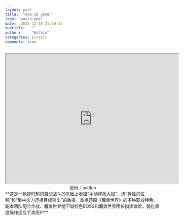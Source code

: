 ```yaml
---
layout: post
title:  "wow 2d game"
logo: "wowln.png"
date:  2015-12-18 21:30:32
subtitle:   ""
author:     "Watkin"
categories: project
comments: true
---
```


<center>
	 <iframe width="560" height="420" src="http://player.youku.com/embed/XMTQ3NTExMDIyNA"> </iframe>
	<!--  <iframe width="560" height="420" src="http://player.youku.com/embed/XMTI4NzM1NTMyOA"> </iframe> -->
<body>
</body>
<br>密码：watkin
</center>
**这是一款即时制的自动战斗的基础上增加“手动释放大招”、选“择性的位移”和“集中火力选择目标输出”的微操，重点还原《魔兽世界》的多种职业特色、副本团队配合作战、魔兽世界地下城特色BOSS和魔兽世界团长指挥体验，弱化重度操作适应手游用户**
